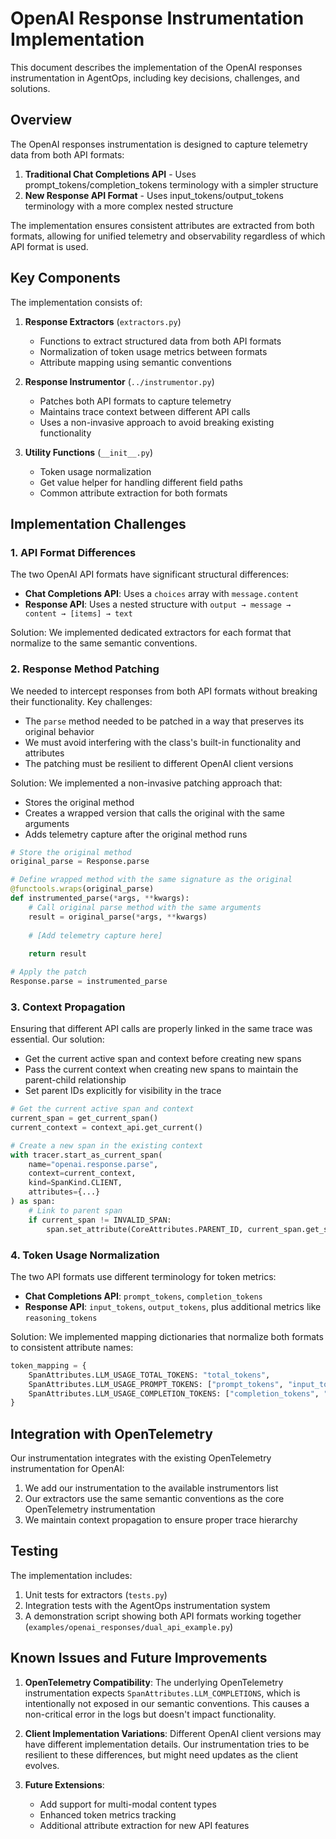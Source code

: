 # OpenAI Response Instrumentation Implementation

This document describes the implementation of the OpenAI responses instrumentation in AgentOps, including key decisions, challenges, and solutions.

## Overview

The OpenAI responses instrumentation is designed to capture telemetry data from both API formats:

1. **Traditional Chat Completions API** - Uses prompt_tokens/completion_tokens terminology with a simpler structure
2. **New Response API Format** - Uses input_tokens/output_tokens terminology with a more complex nested structure

The implementation ensures consistent attributes are extracted from both formats, allowing for unified telemetry and observability regardless of which API format is used.

## Key Components

The implementation consists of:

1. **Response Extractors** (`extractors.py`)
   - Functions to extract structured data from both API formats
   - Normalization of token usage metrics between formats
   - Attribute mapping using semantic conventions

2. **Response Instrumentor** (`../instrumentor.py`)
   - Patches both API formats to capture telemetry
   - Maintains trace context between different API calls
   - Uses a non-invasive approach to avoid breaking existing functionality

3. **Utility Functions** (`__init__.py`)
   - Token usage normalization
   - Get value helper for handling different field paths
   - Common attribute extraction for both formats

## Implementation Challenges

### 1. API Format Differences

The two OpenAI API formats have significant structural differences:

- **Chat Completions API**: Uses a `choices` array with `message.content`
- **Response API**: Uses a nested structure with `output → message → content → [items] → text`

Solution: We implemented dedicated extractors for each format that normalize to the same semantic conventions.

### 2. Response Method Patching

We needed to intercept responses from both API formats without breaking their functionality. Key challenges:

- The `parse` method needed to be patched in a way that preserves its original behavior
- We must avoid interfering with the class's built-in functionality and attributes
- The patching must be resilient to different OpenAI client versions

Solution: We implemented a non-invasive patching approach that:
- Stores the original method
- Creates a wrapped version that calls the original with the same arguments
- Adds telemetry capture after the original method runs

```python
# Store the original method
original_parse = Response.parse

# Define wrapped method with the same signature as the original
@functools.wraps(original_parse)
def instrumented_parse(*args, **kwargs):
    # Call original parse method with the same arguments
    result = original_parse(*args, **kwargs)
    
    # [Add telemetry capture here]
    
    return result

# Apply the patch
Response.parse = instrumented_parse
```

### 3. Context Propagation

Ensuring that different API calls are properly linked in the same trace was essential. Our solution:

- Get the current active span and context before creating new spans
- Pass the current context when creating new spans to maintain the parent-child relationship
- Set parent IDs explicitly for visibility in the trace

```python
# Get the current active span and context
current_span = get_current_span()
current_context = context_api.get_current()

# Create a new span in the existing context
with tracer.start_as_current_span(
    name="openai.response.parse",
    context=current_context,
    kind=SpanKind.CLIENT,
    attributes={...}
) as span:
    # Link to parent span
    if current_span != INVALID_SPAN:
        span.set_attribute(CoreAttributes.PARENT_ID, current_span.get_span_context().span_id)
```

### 4. Token Usage Normalization

The two API formats use different terminology for token metrics:

- **Chat Completions API**: `prompt_tokens`, `completion_tokens`
- **Response API**: `input_tokens`, `output_tokens`, plus additional metrics like `reasoning_tokens`

Solution: We implemented mapping dictionaries that normalize both formats to consistent attribute names:

```python
token_mapping = {
    SpanAttributes.LLM_USAGE_TOTAL_TOKENS: "total_tokens",
    SpanAttributes.LLM_USAGE_PROMPT_TOKENS: ["prompt_tokens", "input_tokens"],
    SpanAttributes.LLM_USAGE_COMPLETION_TOKENS: ["completion_tokens", "output_tokens"],
}
```

## Integration with OpenTelemetry

Our instrumentation integrates with the existing OpenTelemetry instrumentation for OpenAI:

1. We add our instrumentation to the available instrumentors list
2. Our extractors use the same semantic conventions as the core OpenTelemetry instrumentation
3. We maintain context propagation to ensure proper trace hierarchy

## Testing

The implementation includes:

1. Unit tests for extractors (`tests.py`)
2. Integration tests with the AgentOps instrumentation system
3. A demonstration script showing both API formats working together (`examples/openai_responses/dual_api_example.py`)

## Known Issues and Future Improvements

1. **OpenTelemetry Compatibility**: The underlying OpenTelemetry instrumentation expects `SpanAttributes.LLM_COMPLETIONS`, which is intentionally not exposed in our semantic conventions. This causes a non-critical error in the logs but doesn't impact functionality.

2. **Client Implementation Variations**: Different OpenAI client versions may have different implementation details. Our instrumentation tries to be resilient to these differences, but might need updates as the client evolves.

3. **Future Extensions**: 
   - Add support for multi-modal content types
   - Enhanced token metrics tracking
   - Additional attribute extraction for new API features
